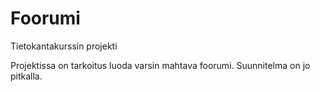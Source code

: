 # Foorumi
Tietokantakurssin projekti

Projektissa on tarkoitus luoda varsin mahtava foorumi.
Suunnitelma on jo pitkalla.
